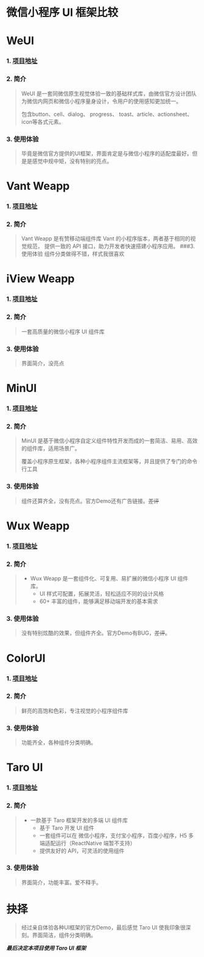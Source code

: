 # 微信小程序 UI 框架比较

# WeUI
### 1. [项目地址](https://github.com/Tencent/weui-wxss)
### 2. 简介
> WeUI 是一套同微信原生视觉体验一致的基础样式库，由微信官方设计团队为微信内网页和微信小程序量身设计，令用户的使用感知更加统一。
> 
> 包含button、cell、dialog、 progress、 toast、article、actionsheet、icon等各式元素。
### 3. 使用体验
> 毕竟是微信官方提供的UI框架，界面肯定是与微信小程序的适配度最好。但是是感觉中规中矩，没有特别的亮点。

# Vant Weapp
### 1. [项目地址](https://github.com/youzan/vant-weapp)
### 2. 简介
> Vant Weapp 是有赞移动端组件库 Vant 的小程序版本，两者基于相同的视觉规范，
> 提供一致的 API 接口，助力开发者快速搭建小程序应用。
###3. 使用体验
> 组件分类做得不错，样式我很喜欢

# iView Weapp
### 1. [项目地址](https://github.com/TalkingData/iview-weapp)
### 2. 简介
> 一套高质量的微信小程序 UI 组件库
### 3. 使用体验
> 界面简介，没亮点

# MinUI
### 1. [项目地址](https://github.com/meili/minui)
### 2. 简介
> MinUI 是基于微信小程序自定义组件特性开发而成的一套简洁、易用、高效的组件库，适用场景广。
> 
> 覆盖小程序原生框架，各种小程序组件主流框架等，并且提供了专门的命令行工具
### 3. 使用体验
> 组件还算齐全，没有亮点。官方Demo还有广告链接。~~差评~~

# Wux Weapp
### 1. [项目地址](https://github.com/wux-weapp/wux-weapp)
### 2. 简介
> - Wux Weapp 是一套组件化、可复用、易扩展的微信小程序 UI 组件库。
>     - UI 样式可配置，拓展灵活，轻松适应不同的设计风格
>     - 60+ 丰富的组件，能够满足移动端开发的基本需求
### 3. 使用体验
> 没有特别炫酷的效果，但组件齐全。官方Demo有BUG，~~差评~~。

# ColorUI
### 1. [项目地址](https://github.com/weilanwl/ColorUI)
### 2. 简介
> 鲜亮的高饱和色彩，专注视觉的小程序组件库
### 3. 使用体验
> 功能齐全，各种组件分类明确。


# Taro UI
### 1. [项目地址](https://github.com/NervJS/taro-ui)
### 2. 简介
> - 一款基于 Taro 框架开发的多端 UI 组件库
>     - 基于 Taro 开发 UI 组件
>     - 一套组件可以在 微信小程序，支付宝小程序，百度小程序，H5 多端适配运行（ReactNative 端暂不支持）
>     - 提供友好的 API，可灵活的使用组件
### 3. 使用体验
> 界面简介，功能丰富。爱不释手。


# 抉择
> 经过亲自体验各种UI框架的官方Demo，最后感觉 Taro UI 使我印象很深刻。界面简洁，组件分类明确。

***最后决定本项目使用 Taro UI 框架***
